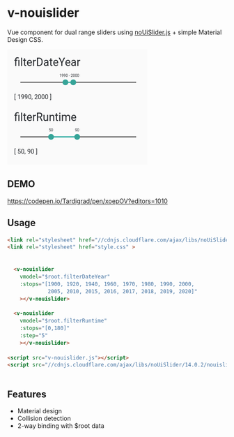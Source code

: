 # v-nouislider
Vue component for dual range sliders using [noUiSlider.js](https://refreshless.com/nouislider/) + simple Material Design CSS.

![Alt text](/screenshot.png?raw=true "v-nouislider screenshot")



## DEMO

https://codepen.io/Tardigrad/pen/xoepOV?editors=1010

## Usage

```html
<link rel="stylesheet" href="//cdnjs.cloudflare.com/ajax/libs/noUiSlider/14.0.2/nouislider.min.css" >
<link rel="stylesheet" href="style.css" >


  <v-nouislider 
    vmodel="$root.filterDateYear" 
    :stops="[1900, 1920, 1940, 1960, 1970, 1980, 1990, 2000, 
             2005, 2010, 2015, 2016, 2017, 2018, 2019, 2020]"
    ></v-nouislider>
      
  <v-nouislider 
    vmodel="$root.filterRuntime"
    :stops="[0,180]" 
    :step="5"
    ></v-nouislider>

<script src="v-nouislider.js"></script>
<script src="//cdnjs.cloudflare.com/ajax/libs/noUiSlider/14.0.2/nouislider.min.js"></script>
    
```

## Features

- Material design
- Collision detection
- 2-way binding with $root data
